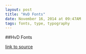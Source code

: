 ```yaml
---
layout: post
title: "HvD Fonts"
date: November 16, 2014 at 09:47AM
tags: fonts, type, typography
---
```

##HvD Fonts

[link to source](http://hvdfonts.com/) 
